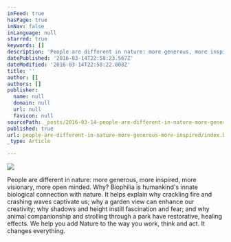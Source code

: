 ```yaml
---
inFeed: true
hasPage: true
inNav: false
inLanguage: null
starred: true
keywords: []
description: 'People are different in nature: more generous, more inspired, more visionary, more open minded. Why? Biophilia is humankind’s innate biological connection with nature. It helps explain why crackling fire and crashing waves captivate us; why a garden view can enhance our creativity; why shadows and height instill fascination and fear; and why animal companionship and strolling through a park have restorative, healing effects. We help you add Nature to the way you work, think and act. It changes everything.'
datePublished: '2016-03-14T22:58:23.567Z'
dateModified: '2016-03-14T22:58:22.808Z'
title: ''
author: []
authors: []
publisher:
  name: null
  domain: null
  url: null
  favicon: null
sourcePath: _posts/2016-03-14-people-are-different-in-nature-more-generous-more-inspired.md
published: true
url: people-are-different-in-nature-more-generous-more-inspired/index.html
_type: Article

---
```

![](https://the-grid-user-content.s3-us-west-2.amazonaws.com/e7ff2017-7e6c-4b25-98c5-7e516cc97f1a.jpg)

People are different in nature: more generous, more inspired, more visionary, more open minded. Why? Biophilia is humankind's innate biological connection with nature. It helps explain why crackling fire and crashing waves captivate us; why a garden view can enhance our creativity; why shadows and height instill fascination and fear; and why animal companionship and strolling through a park have restorative, healing effects. We help you add Nature to the way you work, think and act. It changes everything.